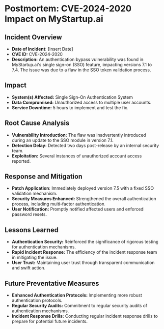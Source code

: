 # Postmortem: CVE-2024-2020 Impact on MyStartup.ai

## Incident Overview
- **Date of Incident:** [Insert Date]
- **CVE ID:** CVE-2024-2020
- **Description:** An authentication bypass vulnerability was found in MyStartup.ai's single sign-on (SSO) feature, impacting versions 7.1 to 7.4. The issue was due to a flaw in the SSO token validation process.

## Impact
- **System(s) Affected:** Single Sign-On Authentication System
- **Data Compromised:** Unauthorized access to multiple user accounts.
- **Service Downtime:** 5 hours to implement and test the fix.

## Root Cause Analysis
- **Vulnerability Introduction:** The flaw was inadvertently introduced during an update to the SSO module in version 7.1.
- **Detection Delay:** Detected two days post-release by an internal security team.
- **Exploitation:** Several instances of unauthorized account access reported.

## Response and Mitigation
- **Patch Application:** Immediately deployed version 7.5 with a fixed SSO validation mechanism.
- **Security Measures Enhanced:** Strengthened the overall authentication process, including multi-factor authentication.
- **User Notification:** Promptly notified affected users and enforced password resets.

## Lessons Learned
- **Authentication Security:** Reinforced the significance of rigorous testing for authentication mechanisms.
- **Rapid Incident Response:** The efficiency of the incident response team in mitigating the issue.
- **User Trust:** Maintaining user trust through transparent communication and swift action.

## Future Preventative Measures
- **Enhanced Authentication Protocols:** Implementing more robust authentication protocols.
- **Regular Security Audits:** Commitment to regular security audits of authentication mechanisms.
- **Incident Response Drills:** Conducting regular incident response drills to prepare for potential future incidents.
